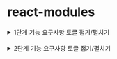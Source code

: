 # react-modules

<details>
<summary>1단계 기능 요구사항 토글 접기/펼치기</summary>
<div markdown="1">

### Modal component

- [x] 모달 props
  - [x] 모달 위치
  - [x] 모달 타이틀
  - [x] 모달 내용
  - [x] 모달 닫는 방식
    - [x] prop 이름 : closeButtonPosition : 'top' | 'bottom'
- [x] 모달 event
  - [x] 열기
  - [x] 닫기 - deem 눌러도 닫혀야된다.
  - [x] 확인 - optional
- [x] npm으로 배포하기
- [x] 설치 후 import해서 사용하기

### Payment custom hook

- 유효성 검사 결과와 에러 정보를 반환한다.

- [x] useCardNumber
  - [x] 숫자여야한다.
  - [x] 16자리여야한다.
- [x] useCardHolder
  - [x] 영어 대문자+공백만 입력가능하다.
  - [x] 공백 포함 15자까지만 가능하다.
- [x] useExpiryDate
  - [x] 월은 1~12만 입력 가능하다. (월도 두자리로 입력해달라는 description 추가 )
  - [x] 년도 2자리 숫자만 입력 가능하다.
  - [x] 년,월 조합을 봤을 때 오늘보다 과거이면 에러를 낸다.
- [x] useCVC
  - [x] 3자리 숫자만 입력 가능하다.
- [x] useCardType
  - [x] 선택한 값이 있는지 검증한다.
- [x] usePassword
  - [x] 2자리 숫자만 입력 가능하다.
- [x] npm으로 배포하기
- [x] 설치 후 import해서 사용하기

  ### Storybook

  - [x] 모달 위치에 대한 테스트 시나리오
  - [x] 모달 내용에 대한 테스트 시나리오
  - [x] 모달 이벤트 핸들러에 대한 테스트 시나리오

  ### RTL

  - [x] 페이먼트 유효성 검사 커스텀 훅의 동작을 검증
  - [x] 다양한 입력 값에 대한 커스텀 훅의 결과 - [x] 유효성 통과하는 경우 - [x] 유효성 통과하지 않는 경우
  </div>
  </details>

<br/>

<details>
<summary>2단계 기능 요구사항 토글 접기/펼치기</summary>
<div markdown="2">

### Modal component

- [x] 다양한 모달 종류 대응
  - [x] 확인(Alert) 모달 구현
  - [x] 확인/취소(Confirm) 모달 구현
  - [x] 입력(Prompt) 모달 구현
- [x] 모달 크기 옵션 추가
  - [x] small, medium, large 크기 옵션 prop 전달받아 모달 크기 조절

### Storybook

- [x] 확인(Alert) 모달 스토리 작성
- [x] 확인/취소(Confirm) 모달 스토리 작성
- [x] 입력(Prompt) 모달 스토리 작성
- [x] 모달 크기 옵션별 스토리 작성

### Payment custom hook

- [x] 4개의 인풋창에서 1개의 인풋창으로 변경
- [x] 카드번호 유효성 검사 수정 : 14~16자리의 숫자인지 검사
- [x] 입력한 카드번호 자릿수에 따라 카드 브랜드 식별 로직 추가
  - 14자리:
    - [x] 36으로 시작하면 Diners
  - 15자리:
    - [x] 34, 37로 시작하면 AMEX
  - 16자리:
    - [x] 4로 시작하면 VISA
    - [x] 51~55로 시작하면 MASTER
    - [x] 622126~622925, 624~626, 6282~6288로 시작하면 UnionPay
- [x] 카드 번호 포맷팅 기능 추가
  - [x] 14자리: [4, 6, 4]
  - [x] 15자리: [4, 6, 5]
  - [x] 16자리: [4, 4, 4, 4]

### RTL

- [x] 카드사 식별 테스트
  - [x] Diners 카드 식별
  - [x] AMEX 카드 식별
  - [x] UnionPay 카드 식별
  - [x] VISA 카드 식별
  - [x] MASTER 카드 식별
- [x] 카드 번호 포맷팅 기능 테스트
  - [x] 14자리는 [4,6,4]의 형식
  - [x] 15자리는 [4,6,5]의 형식
  - [x] 16자리는 [4,4,4,4]의 형식

### Integrated

- [x] 구현한 모달과 커스텀 훅 모듈을 이전 프로젝트와 연동하여 직접 사용

</div>
</details>
